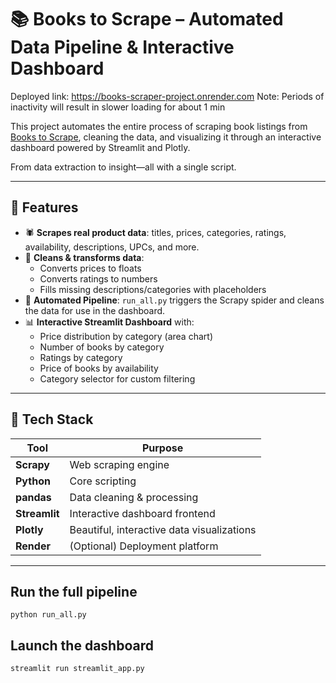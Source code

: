 # 📚 Books to Scrape – Automated Data Pipeline & Interactive Dashboard

Deployed link: https://books-scraper-project.onrender.com 
Note: Periods of inactivity will result in slower loading for about 1 min

This project automates the entire process of scraping book listings from [Books to Scrape](http://books.toscrape.com/), cleaning the data, and visualizing it through an interactive dashboard powered by Streamlit and Plotly.

From data extraction to insight—all with a single script.

---

## 🚀 Features

- 🕷 **Scrapes real product data**: titles, prices, categories, ratings, availability, descriptions, UPCs, and more.
- 🧼 **Cleans & transforms data**:
  - Converts prices to floats
  - Converts ratings to numbers
  - Fills missing descriptions/categories with placeholders
- 🔄 **Automated Pipeline**: `run_all.py` triggers the Scrapy spider and cleans the data for use in the dashboard.
- 📊 **Interactive Streamlit Dashboard** with:
  - Price distribution by category (area chart)
  - Number of books by category
  - Ratings by category
  - Price of books by availability
  - Category selector for custom filtering

---

## 🧰 Tech Stack

| Tool           | Purpose                                   |
|----------------|-------------------------------------------|
| **Scrapy**     | Web scraping engine                       |
| **Python**     | Core scripting                            |
| **pandas**     | Data cleaning & processing                |
| **Streamlit**  | Interactive dashboard frontend            |
| **Plotly**     | Beautiful, interactive data visualizations|
| **Render**     | (Optional) Deployment platform            |

---

## Run the full pipeline
`python run_all.py`

## Launch the dashboard
`streamlit run streamlit_app.py`


